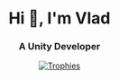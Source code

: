 
<h1 align="center">Hi 👋, I'm Vlad</h1> <h3 align="center">A Unity Developer</h3> <p align="center"> </p> <p align="center"> <a href="https://github.com/ryo-ma/github-profile-trophy"> <img src="https://github-profile-trophy.vercel.app/?username=bencheayoub&theme=tokyonight" alt="Trophies" /> </a>
